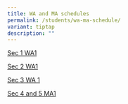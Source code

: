 ```yaml
---
title: WA and MA schedules
permalink: /students/wa-ma-schedule/
variant: tiptap
description: ""
---
```

<p><a href="/files/Students/2024 WA and MA Schedules/Sec_1_Combined_WA_Template_For_Individual_Classes_IEC_2024_WA1.pdf" rel="noopener noreferrer nofollow" target="_blank">Sec 1 WA1</a>
</p>
<p><a href="/files/Students/2024 WA and MA Schedules/Sec_2_Combined_WA_Template_For_Individual_Classes_IEC_2024_WA1.pdf" rel="noopener noreferrer nofollow" target="_blank">Sec 2 WA1</a>
</p>
<p><a href="/files/Students/2024 WA and MA Schedules/Sec_3_Combined_WA_Template_For_Individual_Classes_IEC_2024_WA1.pdf" rel="noopener noreferrer nofollow" target="_blank">Sec 3 WA 1</a>
</p>
<p><a href="/files/Students/2024 WA and MA Schedules/Sec_4___5_Combined_MA_Template_For_Individual_Classes_IEC_2024_MA1.pdf" rel="noopener noreferrer nofollow" target="_blank">Sec 4 and 5 MA1</a>
</p>